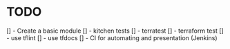 # TODO

[] - Create a basic module
[] - kitchen tests
[] - terratest
[] - terraform test
[] - use tflint
[] - use tfdocs
[] - CI for automating and presentation (Jenkins)

